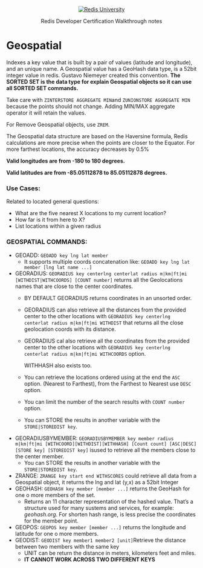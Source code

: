 <p align="center"><a href="https://university.redis.com" target="_blank"><img src="https://prod-amc-bucket.s3.amazonaws.com/customer_files/2_redis-university-reversedRGB.png" alt="Redis University" /></a></p>
<p align="center">Redis Developer Certification Walkthrough notes</p>

# Geospatial

Indexes a key value that is built by a pair of values (latitude and longitude), and an unique name. A Geospatial value has a GeoHash data type, is a 52bit integer value in redis. Gustavo Niemeyer created this convention. **The SORTED SET is the data type for explain Geospatial objects so it can use all SORTED SET commands.**

Take care with `ZINTERSTORE AGGREGATE MIN`and `ZUNIONSTORE AGGREGATE MIN` because the points should not change. Adding MIN/MAX aggregate operator it will retain the values.

For Remove Geospatial objects, use `ZREM`.

The Geospatial data structure are based on the Haversine formula, Redis calculations are more precise when the points are closer to the Equator. For more farthest locations, the accuracy decreases by 0.5%

**Valid longitudes are from -180 to 180 degrees.**

**Valid latitudes are from -85.05112878 to 85.05112878 degrees.**

### Use Cases:

Related to located general questions:

- What are the five nearest X locations to my current location?
- How far is it from here to X?
- List locations within a given radius

### GEOSPATIAL COMMANDS:

- GEOADD: `GEOADD key lng lat member`
    - It supports multiple coords concatenation like: `GEOADD key lng lat member [lng lat name ...]`
- GEORADIUS: `GEORADIUS key centerlng centerlat radius m|km|ft|mi [WITHDIST|WITHCOORDS] [COUNT number]` returns all the Geolocations names that are close to the center coordinates.
    - BY DEFAULT GEORADIUS returns coordinates in an unsorted order.
    - GEORADIUS can also retrieve all the distances from the provided center to the other locations with `GEORADIUS key centerlng centerlat radius m|km|ft|mi WITHDIST` that returns all the close geolocation coords with its distance.
    - GEORADIUS cal also retrieve all the coordinates from the provided center to the other locations with `GEORADIUS key centerlng centerlat radius m|km|ft|mi WITHCOORDS` option.
        
        WITHHASH also exists too.
        
    - You can retrieve the locations ordered using at the end the `ASC` option. (Nearest to Farthest), from the Farthest to Nearest use `DESC` option.
    - You can limit the number of the search results with `COUNT number` option.
    - You can STORE the results in another variable with the `STORE|STOREDIST key`.
- GEORADIUSBYMEMBER: `GEORADIUSBYMEMBER key member radius m|km|ft|mi [WITHCOORD][WITHDIST][WITHHASH] [Count count] [ASC|DESC] [STORE key] [STOREDIST key]` isused to retrieve all the members close to the center member.
    - You can STORE the results in another variable with the `STORE|STOREDIST key`.
- ZRANGE: `ZRANGE key start end WITHSCORES` could retrieve all data from a Geospatial object, it returns the lng and lat (y,x) as a 52bit Integer
- GEOHASH: `GEOHASH key member [member ...]` returns the GeoHash for one o more members of the set.
    - Returns an 11 character representation of the hashed value. That’s a structure used for many sustems and services, for example: *geohash.org*. For shorten hash range, is less precise the coordinates for the member point.
- GEOPOS: `GEOPOS key member [member ...]` returns the longitude and latitude for one o more members.
- GEODIST: `GEODIST key member1 member2 [unit]`Retrieve the distance between two members with the same key
    - UNIT can be return the distance in meters, kilometers feet and miles.
    - **IT CANNOT WORK ACROSS TWO DIFFERENT KEYS**
